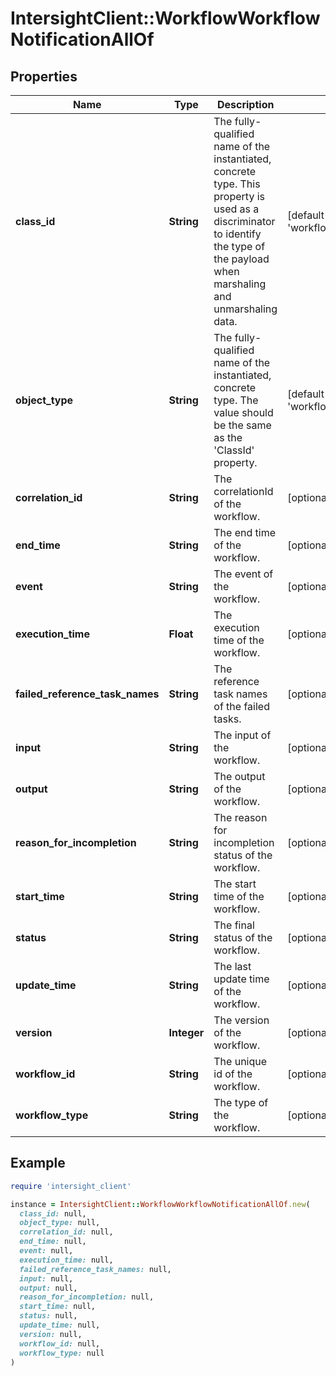 # IntersightClient::WorkflowWorkflowNotificationAllOf

## Properties

| Name | Type | Description | Notes |
| ---- | ---- | ----------- | ----- |
| **class_id** | **String** | The fully-qualified name of the instantiated, concrete type. This property is used as a discriminator to identify the type of the payload when marshaling and unmarshaling data. | [default to &#39;workflow.WorkflowNotification&#39;] |
| **object_type** | **String** | The fully-qualified name of the instantiated, concrete type. The value should be the same as the &#39;ClassId&#39; property. | [default to &#39;workflow.WorkflowNotification&#39;] |
| **correlation_id** | **String** | The correlationId of the workflow. | [optional] |
| **end_time** | **String** | The end time of the workflow. | [optional] |
| **event** | **String** | The event of the workflow. | [optional] |
| **execution_time** | **Float** | The execution time of the workflow. | [optional] |
| **failed_reference_task_names** | **String** | The reference task names of the failed tasks. | [optional] |
| **input** | **String** | The input of the workflow. | [optional] |
| **output** | **String** | The output of the workflow. | [optional] |
| **reason_for_incompletion** | **String** | The reason for incompletion status of the workflow. | [optional] |
| **start_time** | **String** | The start time of the workflow. | [optional] |
| **status** | **String** | The final status of the workflow. | [optional] |
| **update_time** | **String** | The last update time of the workflow. | [optional] |
| **version** | **Integer** | The version of the workflow. | [optional] |
| **workflow_id** | **String** | The unique id of the workflow. | [optional] |
| **workflow_type** | **String** | The type of the workflow. | [optional] |

## Example

```ruby
require 'intersight_client'

instance = IntersightClient::WorkflowWorkflowNotificationAllOf.new(
  class_id: null,
  object_type: null,
  correlation_id: null,
  end_time: null,
  event: null,
  execution_time: null,
  failed_reference_task_names: null,
  input: null,
  output: null,
  reason_for_incompletion: null,
  start_time: null,
  status: null,
  update_time: null,
  version: null,
  workflow_id: null,
  workflow_type: null
)
```

